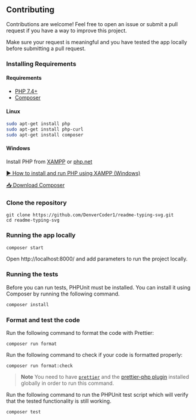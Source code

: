 ## Contributing

Contributions are welcome! Feel free to open an issue or submit a pull request if you have a way to improve this project.

Make sure your request is meaningful and you have tested the app locally before submitting a pull request.

### Installing Requirements

#### Requirements

- [PHP 7.4+](https://www.apachefriends.org/index.html)
- [Composer](https://getcomposer.org)

#### Linux

```bash
sudo apt-get install php
sudo apt-get install php-curl
sudo apt-get install composer
```

#### Windows

Install PHP from [XAMPP](https://www.apachefriends.org/index.html) or [php.net](https://windows.php.net/download)

[▶ How to install and run PHP using XAMPP (Windows)](https://www.youtube.com/watch?v=K-qXW9ymeYQ "How to install and run PHP using XAMPP (Windows)")

[📥 Download Composer](https://getcomposer.org/download/ "Download Composer")

### Clone the repository

```
git clone https://github.com/DenverCoder1/readme-typing-svg.git
cd readme-typing-svg
```

### Running the app locally

```bash
composer start
```

Open http://localhost:8000/ and add parameters to run the project locally.

### Running the tests

Before you can run tests, PHPUnit must be installed. You can install it using Composer by running the following command.

```bash
composer install
```

### Format and test the code

Run the following command to format the code with Prettier:

```
composer run format
```

Run the following command to check if your code is formatted properly:

```
composer run format:check
```

> **Note** You need to have [`prettier`](https://prettier.io/ "prettier") and the [prettier-php plugin](https://github.com/prettier/plugin-php "prettier-php plugin") installed globally in order to run this command.

Run the following command to run the PHPUnit test script which will verify that the tested functionality is still working.

```bash
composer test
```
